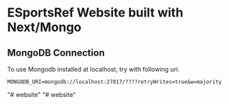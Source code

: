 # ESportsRef Website built with Next/Mongo

## MongoDB Connection
To use Mongodb installed at localhost, try with following uri.
```
MONGODB_URI=mongodb://localhost:27017/????retryWrites=true&w=majority
```
"# website" 
"# website" 
